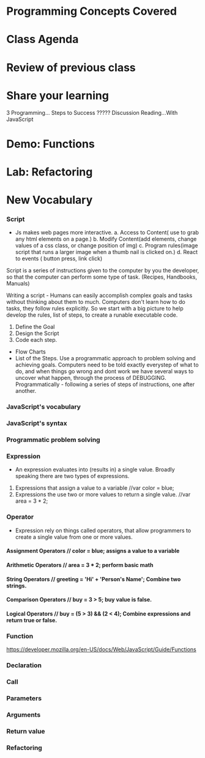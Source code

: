 # Programming Concepts Covered

# Class Agenda


# Review of previous class

# Share your learning
3 Programming... Steps to Success ????? 
Discussion Reading...With JavaScript

# Demo: Functions


# Lab: Refactoring

# New Vocabulary

### Script
- Js makes web pages more interactive. 
a. Access to Content( use to grab any html elements on a page.)
b. Modify Content(add elements, change values of a css class, or change position of img)
c. Program rules(image script that runs a larger image when a thumb nail is clicked on.)
d. React to events ( button press, link click)

Script is a series of instructions given to the computer by you the developer, so that the computer can perform some type of task. (Recipes, Handbooks, Manuals)

Writing a script - Humans can easily accomplish complex goals and tasks without thinking about them to much. Computers don't learn how to do tasks, they follow rules explicitly. 
So we start with a big picture to help develop the rules, list of steps, to create a runable executable code. 
1. Define the Goal
2. Design the Script
3. Code each step. 
- Flow Charts 
- List of the Steps. 
Use a programmatic approach to problem solving and achieving goals. Computers need to be told exactly everystep of what to do, and when things go wrong and dont work we have several ways to uncover what happen, through the process of DEBUGGING. 
Programmatically - following a series of steps of instructions, one after another. 

### JavaScript's vocabulary


### JavaScript's syntax


### Programmatic problem solving


### Expression
- An expression evaluates into (results in) a single value. Broadly speaking there are two types of expressions. 
1. Expressions that assign a value to a variable     //var color = blue;
2. Expressions the  use two or more values to return a single value. //var area = 3 * 2;

### Operator
- Expression rely on things called operators, that allow programmers to create a single value from one or more values. 
#### Assignment Operators // color = blue; assigns a value to a variable
#### Arithmetic Operators // area = 3 * 2; perform basic math
#### String Operators     // greeting = 'Hi' + 'Person's Name'; Combine two strings. 
#### Comparison Operators // buy = 3 > 5;  buy value is false. 
#### Logical Operators // buy = (5 > 3) && (2 < 4); Combine expressions and return true or false. 


### Function
https://developer.mozilla.org/en-US/docs/Web/JavaScript/Guide/Functions

### Declaration


### Call


### Parameters


### Arguments


### Return value


### Refactoring
